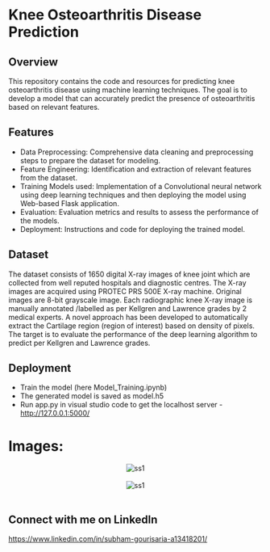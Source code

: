 # Knee Osteoarthritis Disease Prediction

## Overview
This repository contains the code and resources for predicting knee osteoarthritis disease using machine learning techniques. The goal is to develop a model that can accurately predict the presence of osteoarthritis based on relevant features.

## Features
* Data Preprocessing: Comprehensive data cleaning and preprocessing steps to prepare the dataset for modeling.
* Feature Engineering: Identification and extraction of relevant features from the dataset.
* Training Models used: Implementation of a Convolutional neural network using deep learning techniques and then deploying the model using Web-based Flask application.
* Evaluation: Evaluation metrics and results to assess the performance of the models.
* Deployment: Instructions and code for deploying the trained model.

## Dataset
The dataset consists of 1650 digital X-ray images of knee joint which are collected from well reputed hospitals and diagnostic centres. The X-ray images are acquired using PROTEC PRS 500E X-ray machine. Original images are 8-bit grayscale image. Each radiographic knee X-ray image is manually annotated /labelled as per Kellgren and Lawrence grades by 2 medical experts. A novel approach has been developed to automatically extract the Cartilage region (region of interest) based on density of pixels. The target is to evaluate the performance of the deep learning algorithm to predict per Kellgren and Lawrence grades.

## Deployment
* Train the model (here Model_Training.ipynb)
* The generated model is saved as model.h5
* Run app.py in visual studio code to get the localhost server - http://127.0.0.1:5000/

# Images: <br>
<div align="center">
  <img alt="ss1" src="./assets/ss1.png" /> <br><br>
   <img alt="ss1" src="./assets/ss2.png" /><br><br>
  
</div>

## Connect with me on Linkedln
https://www.linkedin.com/in/subham-gourisaria-a13418201/
